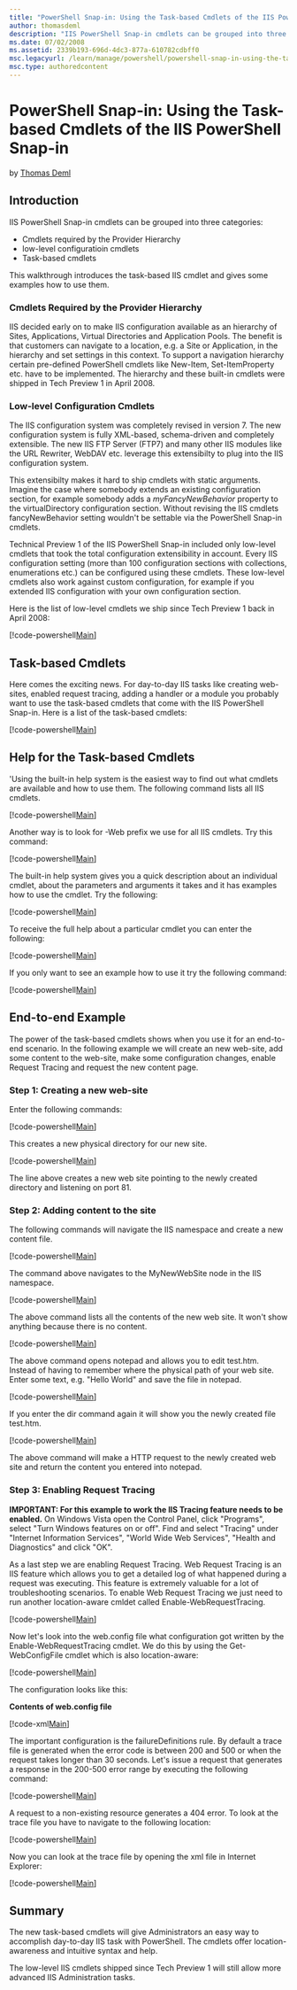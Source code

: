 ```yaml
---
title: "PowerShell Snap-in: Using the Task-based Cmdlets of the IIS PowerShell Snap-in"
author: thomasdeml
description: "IIS PowerShell Snap-in cmdlets can be grouped into three categories: Cmdlets required by the Provider Hierarchy low-level configuratioin cmdlets Task-based c..."
ms.date: 07/02/2008
ms.assetid: 2339b193-696d-4dc3-877a-610782cdbff0
msc.legacyurl: /learn/manage/powershell/powershell-snap-in-using-the-task-based-cmdlets-of-the-iis-powershell-snap-in
msc.type: authoredcontent
---
```

PowerShell Snap-in: Using the Task-based Cmdlets of the IIS PowerShell Snap-in
====================
by [Thomas Deml](https://github.com/thomasdeml)

## Introduction

IIS PowerShell Snap-in cmdlets can be grouped into three categories:

- Cmdlets required by the Provider Hierarchy
- low-level configuratioin cmdlets
- Task-based cmdlets

This walkthrough introduces the task-based IIS cmdlet and gives some examples how to use them.

### Cmdlets Required by the Provider Hierarchy

IIS decided early on to make IIS configuration available as an hierarchy of Sites, Applications, Virtual Directories and Application Pools. The benefit is that customers can navigate to a location, e.g. a Site or Application, in the hierarchy and set settings in this context. To support a navigation hierarchy certain pre-defined PowerShell cmdlets like New-Item, Set-ItemProperty etc. have to be implemented. The hierarchy and these built-in cmdlets were shipped in Tech Preview 1 in April 2008.

### Low-level Configuration Cmdlets

The IIS configuration system was completely revised in version 7. The new configuration system is fully XML-based, schema-driven and completely extensible. The new IIS FTP Server (FTP7) and many other IIS modules like the URL Rewriter, WebDAV etc. leverage this extensibilty to plug into the IIS configuration system.

This extensibilty makes it hard to ship cmdlets with static arguments. Imagine the case where somebody extends an existing configuration section, for example somebody adds a *myFancyNewBehavior* property to the virtualDirectory configuration section. Without revising the IIS cmdlets fancyNewBehavior setting wouldn't be settable via the PowerShell Snap-in cmdlets.

Technical Preview 1 of the IIS PowerShell Snap-in included only low-level cmdlets that took the total configuration extensibility in account. Every IIS configuration setting (more than 100 configuration sections with collections, enumerations etc.) can be configured using these cmdlets. These low-level cmdlets also work against custom configuration, for example if you extended IIS configuration with your own configuration section.

Here is the list of low-level cmdlets we ship since Tech Preview 1 back in April 2008:

[!code-powershell[Main](powershell-snap-in-using-the-task-based-cmdlets-of-the-iis-powershell-snap-in/samples/sample1.ps1)]

## Task-based Cmdlets

Here comes the exciting news. For day-to-day IIS tasks like creating web-sites, enabled request tracing, adding a handler or a module you probably want to use the task-based cmdlets that come with the IIS PowerShell Snap-in. Here is a list of the task-based cmdlets:

[!code-powershell[Main](powershell-snap-in-using-the-task-based-cmdlets-of-the-iis-powershell-snap-in/samples/sample2.ps1)]

## Help for the Task-based Cmdlets

'Using the built-in help system is the easiest way to find out what cmdlets are available and how to use them. The following command lists all IIS cmdlets.

[!code-powershell[Main](powershell-snap-in-using-the-task-based-cmdlets-of-the-iis-powershell-snap-in/samples/sample3.ps1)]

Another way is to look for -Web prefix we use for all IIS cmdlets. Try this command:

[!code-powershell[Main](powershell-snap-in-using-the-task-based-cmdlets-of-the-iis-powershell-snap-in/samples/sample4.ps1)]

The built-in help system gives you a quick description about an individual cmdlet, about the parameters and arguments it takes and it has examples how to use the cmdlet. Try the following:

[!code-powershell[Main](powershell-snap-in-using-the-task-based-cmdlets-of-the-iis-powershell-snap-in/samples/sample5.ps1)]

To receive the full help about a particular cmdlet you can enter the following:

[!code-powershell[Main](powershell-snap-in-using-the-task-based-cmdlets-of-the-iis-powershell-snap-in/samples/sample6.ps1)]

If you only want to see an example how to use it try the following command:

[!code-powershell[Main](powershell-snap-in-using-the-task-based-cmdlets-of-the-iis-powershell-snap-in/samples/sample7.ps1)]

## End-to-end Example

The power of the task-based cmdlets shows when you use it for an end-to-end scenario. In the following example we will create an new web-site, add some content to the web-site, make some configuration changes, enable Request Tracing and request the new content page.

### Step 1: Creating a new web-site

Enter the following commands:

[!code-powershell[Main](powershell-snap-in-using-the-task-based-cmdlets-of-the-iis-powershell-snap-in/samples/sample8.ps1)]

This creates a new physical directory for our new site.

[!code-powershell[Main](powershell-snap-in-using-the-task-based-cmdlets-of-the-iis-powershell-snap-in/samples/sample9.ps1)]

The line above creates a new web site pointing to the newly created directory and listening on port 81.

### Step 2: Adding content to the site

The following commands will navigate the IIS namespace and create a new content file.

[!code-powershell[Main](powershell-snap-in-using-the-task-based-cmdlets-of-the-iis-powershell-snap-in/samples/sample10.ps1)]

The command above navigates to the MyNewWebSite node in the IIS namespace.

[!code-powershell[Main](powershell-snap-in-using-the-task-based-cmdlets-of-the-iis-powershell-snap-in/samples/sample11.ps1)]

The above command lists all the contents of the new web site. It won't show anything because there is no content.

[!code-powershell[Main](powershell-snap-in-using-the-task-based-cmdlets-of-the-iis-powershell-snap-in/samples/sample12.ps1)]

The above command opens notepad and allows you to edit test.htm. Instead of having to remember where the physical path of your web site. Enter some text, e.g. "Hello World" and save the file in notepad.

[!code-powershell[Main](powershell-snap-in-using-the-task-based-cmdlets-of-the-iis-powershell-snap-in/samples/sample13.ps1)]

If you enter the dir command again it will show you the newly created file test.htm.

[!code-powershell[Main](powershell-snap-in-using-the-task-based-cmdlets-of-the-iis-powershell-snap-in/samples/sample14.ps1)]

The above command will make a HTTP request to the newly created web site and return the content you entered into notepad.

### Step 3: Enabling Request Tracing

**IMPORTANT: For this example to work the IIS Tracing feature needs to be enabled.** On Windows Vista open the Control Panel, click "Programs", select "Turn Windows features on or off". Find and select "Tracing" under "Internet Information Services", "World Wide Web Services", "Health and Diagnostics" and click "OK".

As a last step we are enabling Request Tracing. Web Request Tracing is an IIS feature which allows you to get a detailed log of what happened during a request was executing. This feature is extremely valuable for a lot of troubleshooting scenarios. To enable Web Request Tracing we just need to run another location-aware cmldet called Enable-WebRequestTracing.

[!code-powershell[Main](powershell-snap-in-using-the-task-based-cmdlets-of-the-iis-powershell-snap-in/samples/sample15.ps1)]

Now let's look into the web.config file what configuration got written by the Enable-WebRequestTracing cmdlet. We do this by using the Get-WebConfigFile cmdlet which is also location-aware:

[!code-powershell[Main](powershell-snap-in-using-the-task-based-cmdlets-of-the-iis-powershell-snap-in/samples/sample16.ps1)]

The configuration looks like this:

**Contents of web.config file**

[!code-xml[Main](powershell-snap-in-using-the-task-based-cmdlets-of-the-iis-powershell-snap-in/samples/sample17.xml)]

The important configuration is the failureDefinitions rule. By default a trace file is generated when the error code is between 200 and 500 or when the request takes longer than 30 seconds. Let's issue a request that generates a response in the 200-500 error range by executing the following command:

[!code-powershell[Main](powershell-snap-in-using-the-task-based-cmdlets-of-the-iis-powershell-snap-in/samples/sample18.ps1)]

A request to a non-existing resource generates a 404 error. To look at the trace file you have to navigate to the following location:

[!code-powershell[Main](powershell-snap-in-using-the-task-based-cmdlets-of-the-iis-powershell-snap-in/samples/sample19.ps1)]

Now you can look at the trace file by opening the xml file in Internet Explorer:

[!code-powershell[Main](powershell-snap-in-using-the-task-based-cmdlets-of-the-iis-powershell-snap-in/samples/sample20.ps1)]

## Summary

The new task-based cmdlets will give Administrators an easy way to accomplish day-to-day IIS task with PowerShell. The cmdlets offer location-awareness and intuitive syntax and help.

The low-level IIS cmdlets shipped since Tech Preview 1 will still allow more advanced IIS Administration tasks.